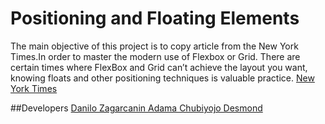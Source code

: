# Positioning and Floating Elements
The main objective of this project  is to copy  article from the New York Times.In order to master the modern use of  Flexbox or Grid. 
There are certain times where FlexBox and Grid can’t achieve the layout you want, knowing floats and other positioning techniques is 
valuable practice.
[New York Times](https://www.nytimes.com/2014/03/18/science/space/detection-of-waves-in-space-buttresses-landmark-theory-of-big-bang.html?_r=0)

##Developers
[Danilo Zagarcanin ](https://github.com/danilozag1992)
[Adama Chubiyojo Desmond](https://github.com/kobiyoyo)

